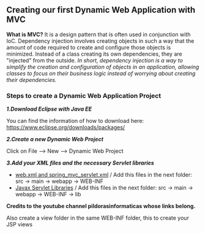 ## Creating our first Dynamic Web Application with MVC

**What is MVC?** It is a design pattern that is often used in conjunction with IoC. Dependency injection involves creating objects in such a way that the amount of code required to create and configure those objects is minimized. Instead of a class creating its own dependencies, they are "injected" from the outside. _In short, dependency injection is a way to simplify the creation and configuration of objects in an application, allowing classes to focus on their business logic instead of worrying about creating their dependencies._

### **Steps to create a Dynamic Web Application Project**

**_1.Download Eclipse with Java EE_**

You can find the information of how to download here: https://www.eclipse.org/downloads/packages/

**_2.Create a new Dynamic Web Project_**

Click on File --> New --> Dynamic Web Project

**_3.Add your XML files and the necessary Servlet libraries_**

- [web.xml and spring_mvc_servlet.xml](www.pildorasinformaticas.es/archivos/spring/video27_1.zip) / Add this files in the next folder: src -> main -> webapp -> WEB-INF
- [Javax Servlet Libraries](www.pildorasinformaticas.es/archivos/spring/video27_2.zip) / Add this files in the next folder: src -> main -> webapp -> WEB-INF -> lib

**Credits to the youtube channel pildorasinformaticas whose links belong.**

Also create a view folder in the same WEB-INF folder, this to create your JSP views